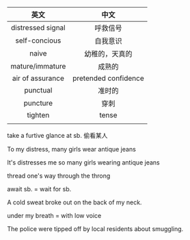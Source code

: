 |       英文        |         中文         |
| :---------------: | :------------------: |
| distressed signal |       呼救信号       |
|   self-concious   |       自我意识       |
|       naive       |    幼稚的，天真的    |
|  mature/immature  |        成熟的        |
| air of assurance  | pretended confidence |
|     punctual      |        准时的        |
|     puncture      |         穿刺         |
|      tighten      |        tense         |
|                   |                      |

take a furtive glance at sb. 偷看某人

To my distress, many girls wear antique jeans 

It's distresses me so many girls wearing antique jeans

thread one's way through the throng

await sb. = wait for sb.

A cold sweat broke out on the back of my neck.

under my breath = with low voice

The police were tipped off by local residents about smuggling.







